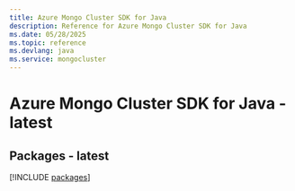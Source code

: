 ```yaml
---
title: Azure Mongo Cluster SDK for Java
description: Reference for Azure Mongo Cluster SDK for Java
ms.date: 05/28/2025
ms.topic: reference
ms.devlang: java
ms.service: mongocluster
---
```

# Azure Mongo Cluster SDK for Java - latest
## Packages - latest
[!INCLUDE [packages](mongo-cluster-index.md)]